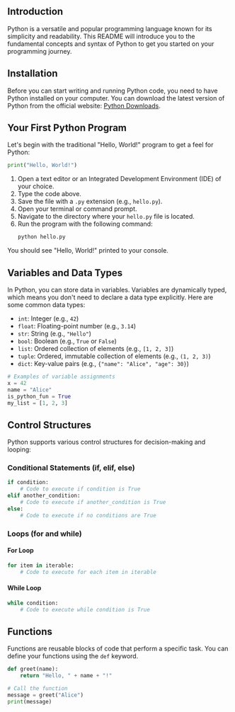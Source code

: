## Introduction

Python is a versatile and popular programming language known for its simplicity and readability. This README will introduce you to the fundamental concepts and syntax of Python to get you started on your programming journey.

## Installation

Before you can start writing and running Python code, you need to have Python installed on your computer. You can download the latest version of Python from the official website: [Python Downloads](https://www.python.org/downloads/).

## Your First Python Program

Let's begin with the traditional "Hello, World!" program to get a feel for Python:

```python
print("Hello, World!")
```

1. Open a text editor or an Integrated Development Environment (IDE) of your choice.
2. Type the code above.
3. Save the file with a `.py` extension (e.g., `hello.py`).
4. Open your terminal or command prompt.
5. Navigate to the directory where your `hello.py` file is located.
6. Run the program with the following command:
   ```bash
   python hello.py
   ```

You should see "Hello, World!" printed to your console.

## Variables and Data Types

In Python, you can store data in variables. Variables are dynamically typed, which means you don't need to declare a data type explicitly. Here are some common data types:

- `int`: Integer (e.g., `42`)
- `float`: Floating-point number (e.g., `3.14`)
- `str`: String (e.g., `"Hello"`)
- `bool`: Boolean (e.g., `True` or `False`)
- `list`: Ordered collection of elements (e.g., `[1, 2, 3]`)
- `tuple`: Ordered, immutable collection of elements (e.g., `(1, 2, 3)`)
- `dict`: Key-value pairs (e.g., `{"name": "Alice", "age": 30}`)

```python
# Examples of variable assignments
x = 42
name = "Alice"
is_python_fun = True
my_list = [1, 2, 3]
```

## Control Structures

Python supports various control structures for decision-making and looping:

### Conditional Statements (if, elif, else)

```python
if condition:
    # Code to execute if condition is True
elif another_condition:
    # Code to execute if another_condition is True
else:
    # Code to execute if no conditions are True
```

### Loops (for and while)

#### For Loop

```python
for item in iterable:
    # Code to execute for each item in iterable
```

#### While Loop

```python
while condition:
    # Code to execute while condition is True
```

## Functions

Functions are reusable blocks of code that perform a specific task. You can define your functions using the `def` keyword.

```python
def greet(name):
    return "Hello, " + name + "!"

# Call the function
message = greet("Alice")
print(message)
```
